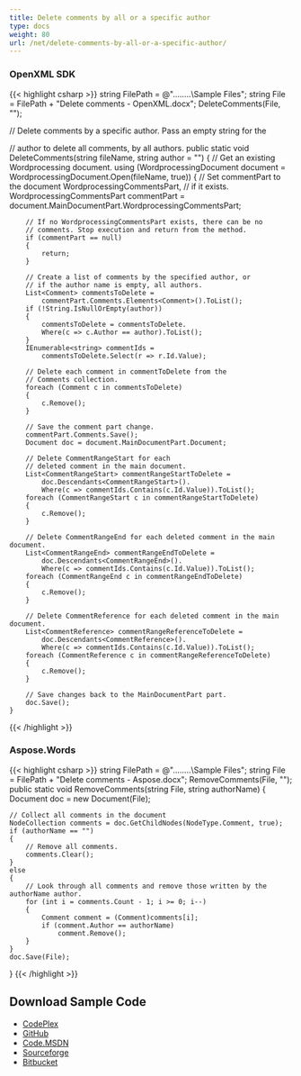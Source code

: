 ```yaml
---
title: Delete comments by all or a specific author
type: docs
weight: 80
url: /net/delete-comments-by-all-or-a-specific-author/
---
```


### OpenXML SDK

{{< highlight csharp >}}
string FilePath = @"..\..\..\..\Sample Files\";
string File = FilePath + "Delete comments - OpenXML.docx";
DeleteComments(File, "");

// Delete comments by a specific author. Pass an empty string for the
 
// author to delete all comments, by all authors.
public static void DeleteComments(string fileName,
    string author = "")
{
    // Get an existing Wordprocessing document.
    using (WordprocessingDocument document =
        WordprocessingDocument.Open(fileName, true))
    {
        // Set commentPart to the document WordprocessingCommentsPart,
        // if it exists.
        WordprocessingCommentsPart commentPart =
            document.MainDocumentPart.WordprocessingCommentsPart;

        // If no WordprocessingCommentsPart exists, there can be no
        // comments. Stop execution and return from the method.
        if (commentPart == null)
        {
            return;
        }

        // Create a list of comments by the specified author, or
        // if the author name is empty, all authors.
        List<Comment> commentsToDelete =
            commentPart.Comments.Elements<Comment>().ToList();
        if (!String.IsNullOrEmpty(author))
        {
            commentsToDelete = commentsToDelete.
            Where(c => c.Author == author).ToList();
        }
        IEnumerable<string> commentIds =
            commentsToDelete.Select(r => r.Id.Value);

        // Delete each comment in commentToDelete from the
        // Comments collection.
        foreach (Comment c in commentsToDelete)
        {
            c.Remove();
        }

        // Save the comment part change.
        commentPart.Comments.Save();
        Document doc = document.MainDocumentPart.Document;

        // Delete CommentRangeStart for each
        // deleted comment in the main document.
        List<CommentRangeStart> commentRangeStartToDelete =
            doc.Descendants<CommentRangeStart>().
            Where(c => commentIds.Contains(c.Id.Value)).ToList();
        foreach (CommentRangeStart c in commentRangeStartToDelete)
        {
            c.Remove();
        }

        // Delete CommentRangeEnd for each deleted comment in the main document.
        List<CommentRangeEnd> commentRangeEndToDelete =
            doc.Descendants<CommentRangeEnd>().
            Where(c => commentIds.Contains(c.Id.Value)).ToList();
        foreach (CommentRangeEnd c in commentRangeEndToDelete)
        {
            c.Remove();
        }

        // Delete CommentReference for each deleted comment in the main document.
        List<CommentReference> commentRangeReferenceToDelete =
            doc.Descendants<CommentReference>().
            Where(c => commentIds.Contains(c.Id.Value)).ToList();
        foreach (CommentReference c in commentRangeReferenceToDelete)
        {
            c.Remove();
        }

        // Save changes back to the MainDocumentPart part.
        doc.Save();
    }
{{< /highlight >}}

### Aspose.Words

{{< highlight csharp >}}
string FilePath = @"..\..\..\..\Sample Files\";
string File = FilePath + "Delete comments - Aspose.docx";
RemoveComments(File, "");
public static void RemoveComments(string File, string authorName)
{
    Document doc = new Document(File);

    // Collect all comments in the document
    NodeCollection comments = doc.GetChildNodes(NodeType.Comment, true);
    if (authorName == "")
    {
        // Remove all comments.
        comments.Clear();
    }
    else
    {
        // Look through all comments and remove those written by the authorName author.
        for (int i = comments.Count - 1; i >= 0; i--)
        {
            Comment comment = (Comment)comments[i];
            if (comment.Author == authorName)
                comment.Remove();
        }
    }
    doc.Save(File);
}
{{< /highlight >}}

## Download Sample Code

- [CodePlex](https://asposewordsopenxml.codeplex.com/releases/view/620544)
- [GitHub](https://github.com/aspose-words/Aspose.Words-for-.NET/releases/tag/AsposeWordsVsOpenXMLv1.2)
- [Code.MSDN](https://code.msdn.microsoft.com/Code-Comparison-of-Common-4ffff4d7#content)
- [Sourceforge](https://sourceforge.net/projects/asposeopenxml/files/Aspose.Words%20Vs%20OpenXML/Delete%20comments%20by%20all%20or%20a%20specific%20author%20\(Aspose.Words\).zip/download)
- [Bitbucket](https://bitbucket.org/asposemarketplace/aspose-for-openxml/wiki/Delete%20comments%20by%20all%20or%20a%20specific%20author)
